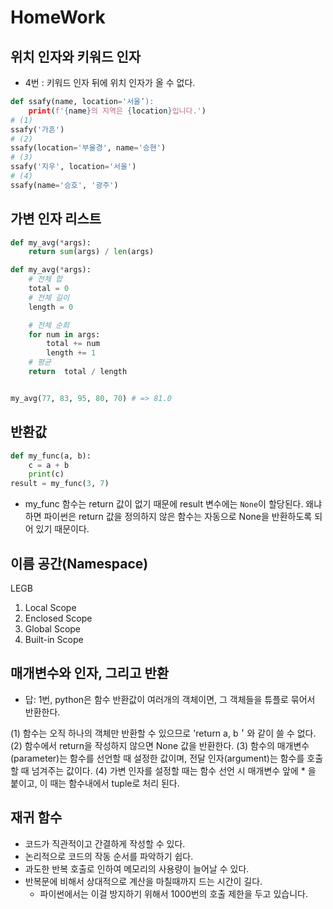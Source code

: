 # HomeWork

## 위치 인자와 키워드 인자
- 4번 : 키워드 인자 뒤에 위치 인자가 올 수 없다.
```python
def ssafy(name, location='서울’):
    print(f'{name}의 지역은 {location}입니다.')
# (1)
ssafy('가흔')
# (2)
ssafy(location='부울경', name='승현')
# (3)
ssafy('지우', location='서울')
# (4)
ssafy(name='승호', '광주')
```

## 가변 인자 리스트
```python
def my_avg(*args):
    return sum(args) / len(args)

def my_avg(*args):
    # 전체 합
    total = 0
    # 전체 길이
    length = 0

    # 전체 순회
    for num in args:
        total += num
        length += 1
    # 평균
    return  total / length


my_avg(77, 83, 95, 80, 70) # => 81.0
```

## 반환값
```python
def my_func(a, b):
    c = a + b
    print(c)
result = my_func(3, 7)
```
- my_func 함수는 return 값이 없기 때문에 result 변수에는 `None`이 할당된다. 왜냐하면 파이썬은 return 값을 정의하지 않은 함수는 자동으로 None을 반환하도록 되어 있기 때문이다.

## 이름 공간(Namespace)
LEGB
1. Local Scope
2. Enclosed Scope
3. Global Scope
4. Built-in Scope

## 매개변수와 인자, 그리고 반환
- 답: 1번, python은 함수 반환값이 여러개의 객체이면, 그 객체들을 튜플로 묶어서 반환한다.

(1) 함수는 오직 하나의 객체만 반환할 수 있으므로
'return a, b＇와 같이 쓸 수 없다.
(2) 함수에서 return을 작성하지 않으면 None 값을 반환한다.
(3) 함수의 매개변수(parameter)는 함수를 선언할 때 설정한 값이며,
전달 인자(argument)는 함수를 호출할 때 넘겨주는 값이다.
(4) 가변 인자를 설정할 때는 함수 선언 시 매개변수 앞에 * 을 붙이고,
이 때는 함수내에서 tuple로 처리 된다.

## 재귀 함수
- 코드가 직관적이고 간결하게 작성할 수 있다.
- 논리적으로 코드의 작동 순서를 파악하기 쉽다.
- 과도한 반복 호출로 인하여 메모리의 사용량이 늘어날 수 있다.
- 반복문에 비해서 상대적으로 계산을 마칠때까지 드는 시간이 길다.
    - 파이썬에서는 이걸 방지하기 위해서 1000번의 호출 제한을 두고 있습니다.
